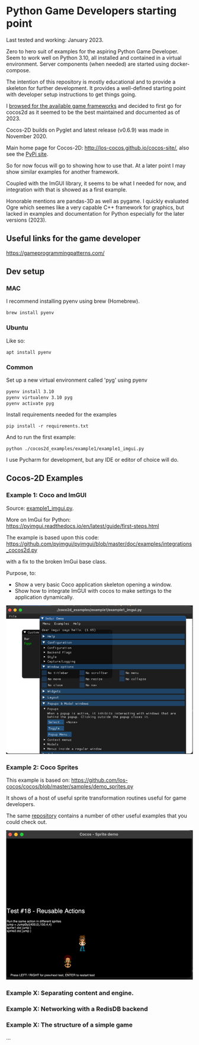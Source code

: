# Python Game Developers starting point
Last tested and working: January 2023.

Zero to hero suit of examples for the aspiring Python Game Developer. Seem to work well on
Python 3.10, all installed and contained in a virtual environment. Server components (when needed) 
are started using docker-compose.

The intention of this repository is mostly educational and to provide a skeleton for further 
development. It provides a well-defined starting point with developer setup instructions to get things going.

I [browsed for the available game frameworks](https://geekflare.com/python-game-development-libraries-frameworks/) 
and decided to first go for cocos2d as it seemed to be the best maintained and documented as of 2023.

Cocos-2D builds on Pyglet and latest release (v0.6.9) was made in November 2020.

Main home page for Cocos-2D: http://los-cocos.github.io/cocos-site/, also see the [PyPi site](https://pypi.org/project/cocos2d/).

So for now focus will go to showing how to use that. At a later point I may show similar examples
for another framework.

Coupled with the ImGUI library, it seems to be what I needed for now, and integration with that is
showed as a first example.

Honorable mentions are pandas-3D as well as pygame. I quickly evaluated Ogre which seemes like
a very capable C++ framework for graphics, but lacked in examples and documentation for Python
especially for the later versions (2023).

## Useful links for the game developer

https://gameprogrammingpatterns.com/

## Dev setup

### MAC
I recommend installing pyenv using brew (Homebrew).

    brew install pyenv

### Ubuntu
Like so:

    apt install pyenv

### Common
Set up a new virtual environment called 'pyg' using pyenv
 
    pyenv install 3.10
    pyenv virtualenv 3.10 pyg
    pyenv activate pyg

Install requirements needed for the examples

    pip install -r requirements.txt

And to run the first example:

    python ./cocos2d_examples/example1/example1_imgui.py

I use Pycharm for development, but any IDE or editor of choice will do.

## Cocos-2D Examples

### Example 1: Coco and ImGUI

Source: [example1_imgui.py](cocos2d_examples/example1/example1_imgui.py).

More on ImGui for Python: https://pyimgui.readthedocs.io/en/latest/guide/first-steps.html

The example is based upon this code: https://github.com/pyimgui/pyimgui/blob/master/doc/examples/integrations_cocos2d.py

with a fix to the broken ImGui base class.

Purpose, to:
- Show a very basic Coco application skeleton opening a window.
- Show how to integrate ImGUI with cocos to make settings to the application dynamically.

![](img/example1.png)

### Example 2: Coco Sprites

This example is based on: https://github.com/los-cocos/cocos/blob/master/samples/demo_sprites.py

It shows of a host of useful sprite transformation routines useful for game developers.

The same [repository](https://github.com/los-cocos/cocos/blob/master/samples/) contains a number of other useful examples
that you could check out.

![](img/example2.png)

### Example X: Separating content and engine.

### Example X: Networking with a RedisDB backend

### Example X: The structure of a simple game

...
